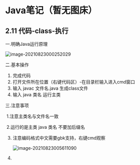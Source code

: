 # Java笔记（暂无图床）

## 2.11 代码-class-执行

一.明确Java运行原理

![image-20210823000252029](D:\1VSCworkspace\TyporaImage\image-20210823000252029.png)

二.基本操作

1. 完成代码 
2. 打开文件所在位置（右键代码区）-在目录栏输入进入cmd窗口
3. 输入 javac 文件名.java  生成class文件
4. 输入 java 类名 运行主类

三.注意事项

​	1.注意主类名与文件名一致

​	2.运行的是主类 java 类名 不要加后缀名

 3. 注意编码格式中文需要gbk支持，右键cmd观察

    ![image-20210823005611090](D:/1VSCworkspace/TyporaImage/image-20210823005611090.png)

 4. 